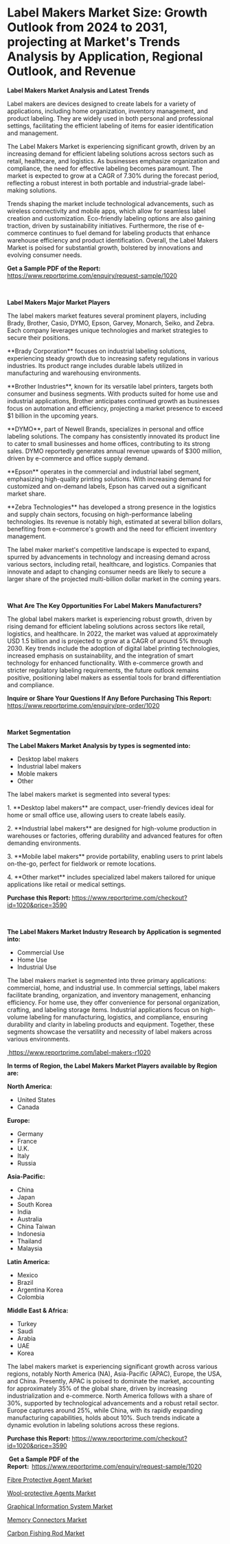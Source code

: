 <p><h1>Label Makers Market Size: Growth Outlook from 2024 to 2031, projecting at Market's Trends Analysis by Application, Regional Outlook, and Revenue</h1></p><p><strong>Label Makers Market Analysis and Latest Trends</strong></p>
<p><p>Label makers are devices designed to create labels for a variety of applications, including home organization, inventory management, and product labeling. They are widely used in both personal and professional settings, facilitating the efficient labeling of items for easier identification and management. </p><p>The Label Makers Market is experiencing significant growth, driven by an increasing demand for efficient labeling solutions across sectors such as retail, healthcare, and logistics. As businesses emphasize organization and compliance, the need for effective labeling becomes paramount. The market is expected to grow at a CAGR of 7.30% during the forecast period, reflecting a robust interest in both portable and industrial-grade label-making solutions. </p><p>Trends shaping the market include technological advancements, such as wireless connectivity and mobile apps, which allow for seamless label creation and customization. Eco-friendly labeling options are also gaining traction, driven by sustainability initiatives. Furthermore, the rise of e-commerce continues to fuel demand for labeling products that enhance warehouse efficiency and product identification. Overall, the Label Makers Market is poised for substantial growth, bolstered by innovations and evolving consumer needs.</p></p>
<p><strong>Get a Sample PDF of the Report:&nbsp;</strong> <a href="https://www.reportprime.com/enquiry/request-sample/1020">https://www.reportprime.com/enquiry/request-sample/1020</a></p>
<p>&nbsp;</p>
<p><strong>Label Makers Major Market Players</strong></p>
<p><p>The label makers market features several prominent players, including Brady, Brother, Casio, DYMO, Epson, Garvey, Monarch, Seiko, and Zebra. Each company leverages unique technologies and market strategies to secure their positions.</p><p>**Brady Corporation** focuses on industrial labeling solutions, experiencing steady growth due to increasing safety regulations in various industries. Its product range includes durable labels utilized in manufacturing and warehousing environments.</p><p>**Brother Industries**, known for its versatile label printers, targets both consumer and business segments. With products suited for home use and industrial applications, Brother anticipates continued growth as businesses focus on automation and efficiency, projecting a market presence to exceed $1 billion in the upcoming years.</p><p>**DYMO**, part of Newell Brands, specializes in personal and office labeling solutions. The company has consistently innovated its product line to cater to small businesses and home offices, contributing to its strong sales. DYMO reportedly generates annual revenue upwards of $300 million, driven by e-commerce and office supply demand.</p><p>**Epson** operates in the commercial and industrial label segment, emphasizing high-quality printing solutions. With increasing demand for customized and on-demand labels, Epson has carved out a significant market share.</p><p>**Zebra Technologies** has developed a strong presence in the logistics and supply chain sectors, focusing on high-performance labeling technologies. Its revenue is notably high, estimated at several billion dollars, benefiting from e-commerce's growth and the need for efficient inventory management.</p><p>The label maker market's competitive landscape is expected to expand, spurred by advancements in technology and increasing demand across various sectors, including retail, healthcare, and logistics. Companies that innovate and adapt to changing consumer needs are likely to secure a larger share of the projected multi-billion dollar market in the coming years.</p></p>
<p>&nbsp;</p>
<p><strong>What Are The Key Opportunities For Label Makers Manufacturers?</strong></p>
<p><p>The global label makers market is experiencing robust growth, driven by rising demand for efficient labeling solutions across sectors like retail, logistics, and healthcare. In 2022, the market was valued at approximately USD 1.5 billion and is projected to grow at a CAGR of around 5% through 2030. Key trends include the adoption of digital label printing technologies, increased emphasis on sustainability, and the integration of smart technology for enhanced functionality. With e-commerce growth and stricter regulatory labeling requirements, the future outlook remains positive, positioning label makers as essential tools for brand differentiation and compliance.</p></p>
<p><strong>Inquire or Share Your Questions If Any Before Purchasing This Report:</strong> <a href="https://www.reportprime.com/enquiry/pre-order/1020">https://www.reportprime.com/enquiry/pre-order/1020</a></p>
<p>&nbsp;</p>
<p><strong>Market Segmentation</strong></p>
<p><strong>The Label Makers Market Analysis by types is segmented into:</strong></p>
<p><ul><li>Desktop label makers</li><li>Industrial label makers</li><li>Moble makers</li><li>Other</li></ul></p>
<p><p>The label makers market is segmented into several types: </p><p>1. **Desktop label makers** are compact, user-friendly devices ideal for home or small office use, allowing users to create labels easily. </p><p>2. **Industrial label makers** are designed for high-volume production in warehouses or factories, offering durability and advanced features for often demanding environments. </p><p>3. **Mobile label makers** provide portability, enabling users to print labels on-the-go, perfect for fieldwork or remote locations. </p><p>4. **Other market** includes specialized label makers tailored for unique applications like retail or medical settings.</p></p>
<p><strong>Purchase this Report:&nbsp;</strong><a href="https://www.reportprime.com/checkout?id=1020&price=3590">https://www.reportprime.com/checkout?id=1020&price=3590</a></p>
<p>&nbsp;</p>
<p><strong>The Label Makers Market Industry Research by Application is segmented into:</strong></p>
<p><ul><li>Commercial Use</li><li>Home Use</li><li>Industrial Use</li></ul></p>
<p><p>The label makers market is segmented into three primary applications: commercial, home, and industrial use. In commercial settings, label makers facilitate branding, organization, and inventory management, enhancing efficiency. For home use, they offer convenience for personal organization, crafting, and labeling storage items. Industrial applications focus on high-volume labeling for manufacturing, logistics, and compliance, ensuring durability and clarity in labeling products and equipment. Together, these segments showcase the versatility and necessity of label makers across various environments.</p></p>
<p><a href="https://www.reportprime.com/label-makers-r1020">&nbsp;https://www.reportprime.com/label-makers-r1020</a></p>
<p><strong>In terms of Region, the Label Makers Market Players available by Region are:</strong></p>
<p>
    <p> <strong> North America: </strong>
        <ul>
            <li>United States</li>
            <li>Canada</li>
        </ul>
        </p> 
    <p> <strong> Europe: </strong>
        <ul>
            <li>Germany</li>
            <li>France</li>
            <li>U.K.</li>
            <li>Italy</li>
            <li>Russia</li>
        </ul>
        </p> 
    <p> <strong> Asia-Pacific: </strong>
        <ul>
            <li>China</li>
            <li>Japan</li>
            <li>South Korea</li>
            <li>India</li>
            <li>Australia</li>
            <li>China Taiwan</li>
            <li>Indonesia</li>
            <li>Thailand</li>
            <li>Malaysia</li>
        </ul>
        </p> 
    <p> <strong> Latin America: </strong>
        <ul>
            <li>Mexico</li>
            <li>Brazil</li>
            <li>Argentina Korea</li>
            <li>Colombia</li>
        </ul>
        </p> 
    <p> <strong> Middle East & Africa: </strong>
        <ul>
            <li>Turkey</li>
            <li>Saudi</li>
            <li>Arabia</li>
            <li>UAE</li>
            <li>Korea</li>
        </ul>
    </p>
    </p>
<p><p>The label makers market is experiencing significant growth across various regions, notably North America (NA), Asia-Pacific (APAC), Europe, the USA, and China. Presently, APAC is poised to dominate the market, accounting for approximately 35% of the global share, driven by increasing industrialization and e-commerce. North America follows with a share of 30%, supported by technological advancements and a robust retail sector. Europe captures around 25%, while China, with its rapidly expanding manufacturing capabilities, holds about 10%. Such trends indicate a dynamic evolution in labeling solutions across these regions.</p></p>
<p><strong>Purchase this Report: </strong><a href="https://www.reportprime.com/checkout?id=1020&price=3590">https://www.reportprime.com/checkout?id=1020&price=3590</a></p>
<p>&nbsp;<strong>Get a Sample PDF of the Report:&nbsp;&nbsp;</strong><a href="https://www.reportprime.com/enquiry/request-sample/1020">https://www.reportprime.com/enquiry/request-sample/1020</a></p>
<p><strong></strong></p>
<p><p><a href="https://issuu.com/reportprime-2/docs/fibre-protective-agent-market-size-_dcb7993f6a9649">Fibre Protective Agent Market</a></p><p><a href="https://issuu.com/reportprime-2/docs/wool-protective-agents-market-size-_7197bd3e890198">Wool-protective Agents Market</a></p><p><a href="https://medium.com/@alan.ball8990/graphical-information-system-market-evolution-global-trends-and-regional-dynamics-2024-2031-9262f1b8d897">Graphical Information System Market</a></p><p><a href="https://github.com/bmorecock/Market-Research-Report-List-5/blob/main/memory-connectors-market.md">Memory Connectors Market</a></p><p><a href="https://www.linkedin.com/pulse/comprehensive-analysis-global-carbon-fishing-rod-market-growth-ylsuf?trackingId=mjoVU7KQR1udBsG18OcJKg%3D%3D">Carbon Fishing Rod Market</a></p></p>